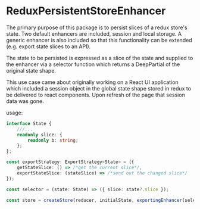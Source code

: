 # ReduxPersistentStoreEnhancer

The primary purpose of this package is to persist slices of a redux store's state.  Two default enhancers are included, session and local storage.  A generic enhancer is also included so that this functionality can be extended (e.g. export state slices to an API).

The state to be persisted is expressed as a slice of the state and supplied to the enhancer via a selector function which returns a DeepPartial of the original state shape.

This use case came about originally working on a React UI application which included a session object in the global state shape stored in redux to be delivered to react components.  Upon refresh of the page that session data was gone.

usage:
```typescript
interface State {
    ///...
    readonly slice: {
        readonly b: string;
    };
};

const exportStrategy: ExportStrategy<State> = ({
    getStateSlice: () => /*get the current slice*/,
    exportStateSlice: (stateSlice) => /*send out the changed slice*/
});

const selector = (state: State) => ({ slice: state?.slice });

const store = createStore(reducer, initialState, exportingEnhancer(selector, exportStrategy));
```
